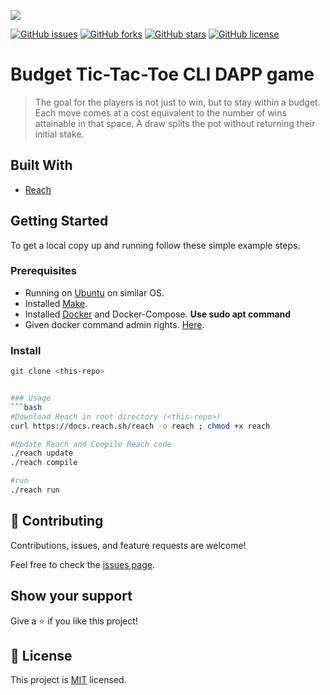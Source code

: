 
<!-- PROJECT SHIELDS -->
<!--
*** I'm using markdown "reference style" links for readability.
*** Reference links are enclosed in brackets [ ] instead of parentheses ( ).
*** See the bottom of this document for the declaration of the reference variables
*** for contributors-url, forks-url, etc. This is an optional, concise syntax you may use.
*** https://www.markdownguide.org/basic-syntax/#reference-style-links
-->

![](https://img.shields.io/badge/Hackathon-blueviolet)

[![GitHub issues][issues-shield]][issues-url]
[![GitHub forks][forks-shield]][forks-url]
[![GitHub stars][star-shield]][star-url]
[![GitHub license][license-shield]][license-url]



# Budget Tic-Tac-Toe CLI DAPP game


> The goal for the players is not just to win, but to stay within a budget. Each move comes at a cost equivalent to the number of wins attainable in that space. A draw splits the pot without returning their initial stake.

## Built With

- [Reach](https://reach.sh/)

## Getting Started

To get a local copy up and running follow these simple example steps.

### Prerequisites
- Running on [Ubuntu](https://ubuntu.com/) on similar OS.
- Installed [Make](https://linuxhint.com/install-make-ubuntu/).
- Installed [Docker](https://www.docker.com/) and Docker-Compose. **Use sudo apt command**
- Given docker command admin rights. [Here](https://docs.docker.com/engine/install/linux-postinstall/).

### Install
```bash
git clone <this-repo>


### Usage
```bash
#Download Reach in root directory (<this-repo>)
curl https://docs.reach.sh/reach -o reach ; chmod +x reach

#Update Reach and Compile Reach code
./reach update
./reach compile

#run
./reach run
```

## 🤝 Contributing

Contributions, issues, and feature requests are welcome!

Feel free to check the [issues page](../../issues/).

## Show your support

Give a ⭐ if you like this project!

## 📝 License

This project is [MIT](./MIT.md) licensed.

[issues-shield]: https://img.shields.io/github/issues/coolpythoncodes/tic-tac-toe?style=for-the-badge
[issues-url]: https://github.com/coolpythoncodes/tic-tac-toe/issues
[forks-shield]: https://img.shields.io/github/forks/coolpythoncodes/tic-tac-toe?style=for-the-badge
[forks-url]: https://github.com/coolpythoncodes/tic-tac-toe/network
[star-shield]: https://img.shields.io/github/stars/coolpythoncodes/tic-tac-toe?style=for-the-badge
[star-url]: https://github.com/coolpythoncodes/tic-tac-toe/stargazers
[license-shield]: https://img.shields.io/github/license/coolpythoncodes/tic-tac-toe?style=for-the-badge
[license-url]: https://github.com/coolpythoncodes/tic-tac-toe/blob/main/LICENSE.md

